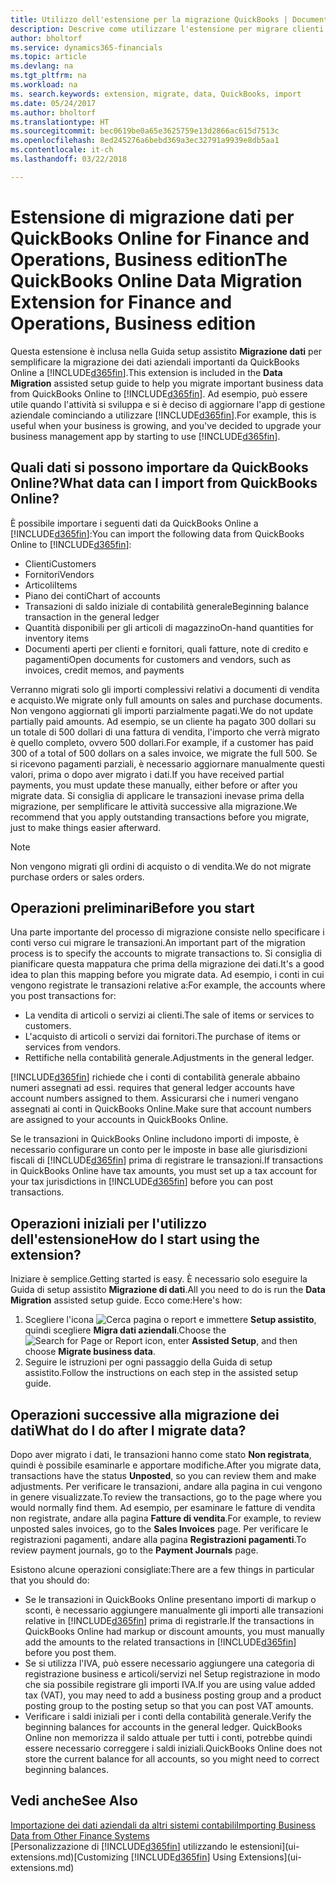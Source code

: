 ```yaml
---
title: Utilizzo dell'estensione per la migrazione QuickBooks | Documenti Microsoft
description: Descrive come utilizzare l'estensione per migrare clienti, fornitori, articoli e conti da QuickBooks Online a Finance and Operations, Business edition.
author: bholtorf
ms.service: dynamics365-financials
ms.topic: article
ms.devlang: na
ms.tgt_pltfrm: na
ms.workload: na
ms. search.keywords: extension, migrate, data, QuickBooks, import
ms.date: 05/24/2017
ms.author: bholtorf
ms.translationtype: HT
ms.sourcegitcommit: bec0619be0a65e3625759e13d2866ac615d7513c
ms.openlocfilehash: 8ed245276a6bebd369a3ec32791a9939e8db5aa1
ms.contentlocale: it-ch
ms.lasthandoff: 03/22/2018

---
```


# <a name="the-quickbooks-online-data-migration-extension-for-finance-and-operations-business-edition"></a><span data-ttu-id="b7aff-103">Estensione di migrazione dati per QuickBooks Online for Finance and Operations, Business edition</span><span class="sxs-lookup"><span data-stu-id="b7aff-103">The QuickBooks Online Data Migration Extension for Finance and Operations, Business edition</span></span>
<span data-ttu-id="b7aff-104">Questa estensione è inclusa nella Guida setup assistito **Migrazione dati** per semplificare la migrazione dei dati aziendali importanti da QuickBooks Online a [!INCLUDE[d365fin](includes/d365fin_md.md)].</span><span class="sxs-lookup"><span data-stu-id="b7aff-104">This extension is included in the **Data Migration** assisted setup guide to help you migrate important business data from QuickBooks Online to [!INCLUDE[d365fin](includes/d365fin_md.md)].</span></span> <span data-ttu-id="b7aff-105">Ad esempio, può essere utile quando l'attività si sviluppa e si è deciso di aggiornare l'app di gestione aziendale cominciando a utilizzare [!INCLUDE[d365fin](includes/d365fin_md.md)].</span><span class="sxs-lookup"><span data-stu-id="b7aff-105">For example, this is useful when your business is growing, and you've decided to upgrade your business management app by starting to use [!INCLUDE[d365fin](includes/d365fin_md.md)].</span></span>

## <a name="what-data-can-i-import-from-quickbooks-online"></a><span data-ttu-id="b7aff-106">Quali dati si possono importare da QuickBooks Online?</span><span class="sxs-lookup"><span data-stu-id="b7aff-106">What data can I import from QuickBooks Online?</span></span>
<span data-ttu-id="b7aff-107">È possibile importare i seguenti dati da QuickBooks Online a [!INCLUDE[d365fin](includes/d365fin_md.md)]:</span><span class="sxs-lookup"><span data-stu-id="b7aff-107">You can import the following data from QuickBooks Online to [!INCLUDE[d365fin](includes/d365fin_md.md)]:</span></span>  

* <span data-ttu-id="b7aff-108">Clienti</span><span class="sxs-lookup"><span data-stu-id="b7aff-108">Customers</span></span>
* <span data-ttu-id="b7aff-109">Fornitori</span><span class="sxs-lookup"><span data-stu-id="b7aff-109">Vendors</span></span>
* <span data-ttu-id="b7aff-110">Articoli</span><span class="sxs-lookup"><span data-stu-id="b7aff-110">Items</span></span>
* <span data-ttu-id="b7aff-111">Piano dei conti</span><span class="sxs-lookup"><span data-stu-id="b7aff-111">Chart of accounts</span></span>
* <span data-ttu-id="b7aff-112">Transazioni di saldo iniziale di contabilità generale</span><span class="sxs-lookup"><span data-stu-id="b7aff-112">Beginning balance transaction in the general ledger</span></span>
* <span data-ttu-id="b7aff-113">Quantità disponibili per gli articoli di magazzino</span><span class="sxs-lookup"><span data-stu-id="b7aff-113">On-hand quantities for inventory items</span></span>
* <span data-ttu-id="b7aff-114">Documenti aperti per clienti e fornitori, quali fatture, note di credito e pagamenti</span><span class="sxs-lookup"><span data-stu-id="b7aff-114">Open documents for customers and vendors, such as invoices, credit memos, and payments</span></span>

<span data-ttu-id="b7aff-115">Verranno migrati solo gli importi complessivi relativi a documenti di vendita e acquisto.</span><span class="sxs-lookup"><span data-stu-id="b7aff-115">We migrate only full amounts on sales and purchase documents.</span></span> <span data-ttu-id="b7aff-116">Non vengono aggiornati gli importi parzialmente pagati.</span><span class="sxs-lookup"><span data-stu-id="b7aff-116">We do not update partially paid amounts.</span></span> <span data-ttu-id="b7aff-117">Ad esempio, se un cliente ha pagato 300 dollari su un totale di 500 dollari di una fattura di vendita, l'importo che verrà migrato è quello completo, ovvero 500 dollari.</span><span class="sxs-lookup"><span data-stu-id="b7aff-117">For example, if a customer has paid 300 of a total of 500 dollars on a sales invoice, we migrate the full 500.</span></span> <span data-ttu-id="b7aff-118">Se si ricevono pagamenti parziali, è necessario aggiornare manualmente questi valori, prima o dopo aver migrato i dati.</span><span class="sxs-lookup"><span data-stu-id="b7aff-118">If you have received partial payments, you must update these manually, either before or after you migrate data.</span></span> <span data-ttu-id="b7aff-119">Si consiglia di applicare le transazioni inevase prima della migrazione, per semplificare le attività successive alla migrazione.</span><span class="sxs-lookup"><span data-stu-id="b7aff-119">We recommend that you apply outstanding transactions before you migrate, just to make things easier afterward.</span></span>

> [!NOTE]  
>   <span data-ttu-id="b7aff-120">Non vengono migrati gli ordini di acquisto o di vendita.</span><span class="sxs-lookup"><span data-stu-id="b7aff-120">We do not migrate purchase orders or sales orders.</span></span>

## <a name="before-you-start"></a><span data-ttu-id="b7aff-121">Operazioni preliminari</span><span class="sxs-lookup"><span data-stu-id="b7aff-121">Before you start</span></span>
<span data-ttu-id="b7aff-122">Una parte importante del processo di migrazione consiste nello specificare i conti verso cui migrare le transazioni.</span><span class="sxs-lookup"><span data-stu-id="b7aff-122">An important part of the migration process is to specify the accounts to migrate transactions to.</span></span> <span data-ttu-id="b7aff-123">Si consiglia di pianificare questa mappatura che prima della migrazione dei dati.</span><span class="sxs-lookup"><span data-stu-id="b7aff-123">It's a good idea to plan this mapping before you migrate data.</span></span> <span data-ttu-id="b7aff-124">Ad esempio, i conti in cui vengono registrate le transazioni relative a:</span><span class="sxs-lookup"><span data-stu-id="b7aff-124">For example, the accounts where you post transactions for:</span></span>  

* <span data-ttu-id="b7aff-125">La vendita di articoli o servizi ai clienti.</span><span class="sxs-lookup"><span data-stu-id="b7aff-125">The sale of items or services to customers.</span></span>
* <span data-ttu-id="b7aff-126">L'acquisto di articoli o servizi dai fornitori.</span><span class="sxs-lookup"><span data-stu-id="b7aff-126">The purchase of items or services from vendors.</span></span>  
* <span data-ttu-id="b7aff-127">Rettifiche nella contabilità generale.</span><span class="sxs-lookup"><span data-stu-id="b7aff-127">Adjustments in the general ledger.</span></span>  

[!INCLUDE[d365fin](includes/d365fin_md.md)]<span data-ttu-id="b7aff-128"> richiede che i conti di contabilità generale abbaino numeri assegnati ad essi.</span><span class="sxs-lookup"><span data-stu-id="b7aff-128"> requires that general ledger accounts have account numbers assigned to them.</span></span> <span data-ttu-id="b7aff-129">Assicurarsi che i numeri vengano assegnati ai conti in QuickBooks Online.</span><span class="sxs-lookup"><span data-stu-id="b7aff-129">Make sure that account numbers are assigned to your accounts in QuickBooks Online.</span></span>

<span data-ttu-id="b7aff-130">Se le transazioni in QuickBooks Online includono importi di imposte, è necessario configurare un conto per le imposte in base alle giurisdizioni fiscali di [!INCLUDE[d365fin](includes/d365fin_md.md)] prima di registrare le transazioni.</span><span class="sxs-lookup"><span data-stu-id="b7aff-130">If transactions in QuickBooks Online have tax amounts, you must set up a tax account for your tax jurisdictions in [!INCLUDE[d365fin](includes/d365fin_md.md)] before you can post transactions.</span></span>

## <a name="how-do-i-start-using-the-extension"></a><span data-ttu-id="b7aff-131">Operazioni iniziali per l'utilizzo dell'estensione</span><span class="sxs-lookup"><span data-stu-id="b7aff-131">How do I start using the extension?</span></span>
<span data-ttu-id="b7aff-132">Iniziare è semplice.</span><span class="sxs-lookup"><span data-stu-id="b7aff-132">Getting started is easy.</span></span> <span data-ttu-id="b7aff-133">È necessario solo eseguire la Guida di setup assistito **Migrazione di dati**.</span><span class="sxs-lookup"><span data-stu-id="b7aff-133">All you need to do is run the **Data Migration** assisted setup guide.</span></span> <span data-ttu-id="b7aff-134">Ecco come:</span><span class="sxs-lookup"><span data-stu-id="b7aff-134">Here's how:</span></span>

1. <span data-ttu-id="b7aff-135">Scegliere l'icona ![Cerca pagina o report](media/ui-search/search_small.png "icona Cerca pagina o report") e immettere **Setup assistito**, quindi scegliere **Migra dati aziendali**.</span><span class="sxs-lookup"><span data-stu-id="b7aff-135">Choose the ![Search for Page or Report](media/ui-search/search_small.png "Search for Page or Report icon") icon, enter **Assisted Setup**, and then choose **Migrate business data**.</span></span>
2. <span data-ttu-id="b7aff-136">Seguire le istruzioni per ogni passaggio della Guida di setup assistito.</span><span class="sxs-lookup"><span data-stu-id="b7aff-136">Follow the instructions on each step in the assisted setup guide.</span></span>

## <a name="what-do-i-do-after-i-migrate-data"></a><span data-ttu-id="b7aff-137">Operazioni successive alla migrazione dei dati</span><span class="sxs-lookup"><span data-stu-id="b7aff-137">What do I do after I migrate data?</span></span>
<span data-ttu-id="b7aff-138">Dopo aver migrato i dati, le transazioni hanno come stato **Non registrata**, quindi è possibile esaminarle e apportare modifiche.</span><span class="sxs-lookup"><span data-stu-id="b7aff-138">After you migrate data, transactions have the status **Unposted**, so you can review them and make adjustments.</span></span> <span data-ttu-id="b7aff-139">Per verificare le transazioni, andare alla pagina in cui vengono in genere visualizzate.</span><span class="sxs-lookup"><span data-stu-id="b7aff-139">To review the transactions, go to the page where you would normally find them.</span></span> <span data-ttu-id="b7aff-140">Ad esempio, per esaminare le fatture di vendita non registrate, andare alla pagina **Fatture di vendita**.</span><span class="sxs-lookup"><span data-stu-id="b7aff-140">For example, to review unposted sales invoices, go to the **Sales Invoices** page.</span></span> <span data-ttu-id="b7aff-141">Per verificare le registrazioni pagamenti, andare alla pagina **Registrazioni pagamenti**.</span><span class="sxs-lookup"><span data-stu-id="b7aff-141">To review payment journals, go to the **Payment Journals** page.</span></span>   

<span data-ttu-id="b7aff-142">Esistono alcune operazioni consigliate:</span><span class="sxs-lookup"><span data-stu-id="b7aff-142">There are a few things in particular that you should do:</span></span>

* <span data-ttu-id="b7aff-143">Se le transazioni in QuickBooks Online presentano importi di markup o sconti, è necessario aggiungere manualmente gli importi alle transazioni relative in [!INCLUDE[d365fin](includes/d365fin_md.md)] prima di registrarle.</span><span class="sxs-lookup"><span data-stu-id="b7aff-143">If the transactions in QuickBooks Online had markup or discount amounts, you must manually add the amounts to the related transactions in [!INCLUDE[d365fin](includes/d365fin_md.md)] before you post them.</span></span>
* <span data-ttu-id="b7aff-144">Se si utilizza l'IVA, può essere necessario aggiungere una categoria di registrazione business e articoli/servizi nel Setup registrazione in modo che sia possibile registrare gli importi IVA.</span><span class="sxs-lookup"><span data-stu-id="b7aff-144">If you are using value added tax (VAT), you may need to add a business posting group and a product posting group to the posting setup so that you can post VAT amounts.</span></span>
* <span data-ttu-id="b7aff-145">Verificare i saldi iniziali per i conti della contabilità generale.</span><span class="sxs-lookup"><span data-stu-id="b7aff-145">Verify the beginning balances for accounts in the general ledger.</span></span> <span data-ttu-id="b7aff-146">QuickBooks Online non memorizza il saldo attuale per tutti i conti, potrebbe quindi essere necessario correggere i saldi iniziali.</span><span class="sxs-lookup"><span data-stu-id="b7aff-146">QuickBooks Online does not store the current balance for all accounts, so you might need to correct beginning balances.</span></span>

## <a name="see-also"></a><span data-ttu-id="b7aff-147">Vedi anche</span><span class="sxs-lookup"><span data-stu-id="b7aff-147">See Also</span></span>
[<span data-ttu-id="b7aff-148">Importazione dei dati aziendali da altri sistemi contabili</span><span class="sxs-lookup"><span data-stu-id="b7aff-148">Importing Business Data from Other Finance Systems</span></span>](upload-data.md)  
<span data-ttu-id="b7aff-149">[Personalizzazione di [!INCLUDE[d365fin](includes/d365fin_md.md)] utilizzando le estensioni](ui-extensions.md)</span><span class="sxs-lookup"><span data-stu-id="b7aff-149">[Customizing [!INCLUDE[d365fin](includes/d365fin_md.md)] Using Extensions](ui-extensions.md)</span></span>  

